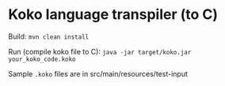# Koko language transpiler (to C) #

Build: `mvn clean install`

Run (compile koko file to C): `java -jar target/koko.jar your_koko_code.koko`

Sample `.koko` files are in src/main/resources/test-input